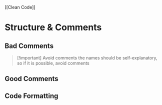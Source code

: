 [[Clean Code]]


# Structure & Comments

## Bad Comments

>[!important]  Avoid comments
>the names should be self-explanatory, so
>if it is possible, avoid comments




## Good Comments



## Code Formatting





